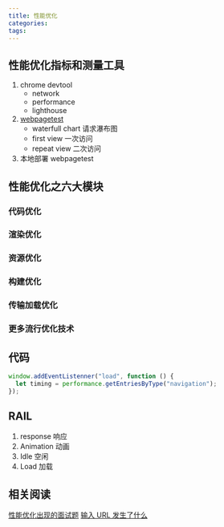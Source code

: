 ```yaml
---
title: 性能优化
categories:
tags:
---
```


## 性能优化指标和测量工具

1. chrome devtool
   - network
   - performance
   - lighthouse
2. [webpagetest](https://www.webpagetest.org/)
   - waterfull chart 请求瀑布图
   - first view 一次访问
   - repeat view 二次访问
3. 本地部署 webpagetest

## 性能优化之六大模块

### 代码优化

### 渲染优化

### 资源优化

### 构建优化

### 传输加载优化

### 更多流行优化技术

## 代码

```javascript
window.addEventListenner("load", function () {
  let timing = performance.getEntriesByType("navigation");
});
```

## RAIL

1. response 响应
2. Animation 动画
3. Idle 空闲
4. Load 加载

## 相关阅读

[性能优化出现的面试题](https://mp.weixin.qq.com/s/V4letLIbbiuxRWAwlObt5w)
[输入 URL 发生了什么](https://developer.mozilla.org/zh-CN/docs/Web/Performance/%E6%B5%8F%E8%A7%88%E5%99%A8%E6%B8%B2%E6%9F%93%E9%A1%B5%E9%9D%A2%E7%9A%84%E5%B7%A5%E4%BD%9C%E5%8E%9F%E7%90%86)
